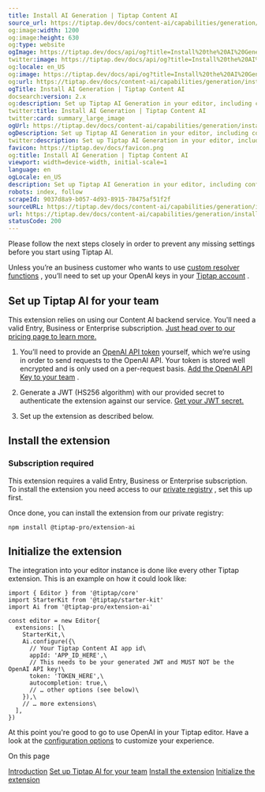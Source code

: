 ```yaml
---
title: Install AI Generation | Tiptap Content AI
source_url: https://tiptap.dev/docs/content-ai/capabilities/generation/install#page-title
og:image:width: 1200
og:image:height: 630
og:type: website
ogImage: https://tiptap.dev/docs/api/og?title=Install%20the%20AI%20Generation%20extension&category=Content%20AI
twitter:image: https://tiptap.dev/docs/api/og?title=Install%20the%20AI%20Generation%20extension&category=Content%20AI
og:locale: en_US
og:image: https://tiptap.dev/docs/api/og?title=Install%20the%20AI%20Generation%20extension&category=Content%20AI
og:url: https://tiptap.dev/docs/content-ai/capabilities/generation/install
ogTitle: Install AI Generation | Tiptap Content AI
docsearch:version: 2.x
og:description: Set up Tiptap AI Generation in your editor, including configuring OpenAI keys and JWT authentication. More in the docs!
twitter:title: Install AI Generation | Tiptap Content AI
twitter:card: summary_large_image
ogUrl: https://tiptap.dev/docs/content-ai/capabilities/generation/install
ogDescription: Set up Tiptap AI Generation in your editor, including configuring OpenAI keys and JWT authentication. More in the docs!
twitter:description: Set up Tiptap AI Generation in your editor, including configuring OpenAI keys and JWT authentication. More in the docs!
favicon: https://tiptap.dev/docs/favicon.png
og:title: Install AI Generation | Tiptap Content AI
viewport: width=device-width, initial-scale=1
language: en
ogLocale: en_US
description: Set up Tiptap AI Generation in your editor, including configuring OpenAI keys and JWT authentication. More in the docs!
robots: index, follow
scrapeId: 9037d8a9-b057-4d93-8915-78475af51f2f
sourceURL: https://tiptap.dev/docs/content-ai/capabilities/generation/install#page-title
url: https://tiptap.dev/docs/content-ai/capabilities/generation/install#page-title
statusCode: 200
---
```


Please follow the next steps closely in order to prevent any missing settings before you start using Tiptap AI.

Unless you’re an business customer who wants to use [custom resolver functions](https://tiptap.dev/docs/content-ai/custom-llms)
, you’ll need to set up your OpenAI keys in your [Tiptap account](https://cloud.tiptap.dev/ai-settings)
.

[](https://tiptap.dev/docs/content-ai/capabilities/generation/install#set-up-tiptap-ai-for-your-team)
Set up Tiptap AI for your team
------------------------------------------------------------------------------------------------------------------------------------

This extension relies on using our Content AI backend service. You'll need a valid Entry, Business or Enterprise subscription. [Just head over to our pricing page to learn more.](https://tiptap.dev/pricing)

1.  You’ll need to provide an [OpenAI API token](https://platform.openai.com/docs/quickstart/account-setup)
     yourself, which we’re using in order to send requests to the OpenAI API. Your token is stored well encrypted and is only used on a per-request basis. [Add the OpenAI API Key to your team](https://cloud.tiptap.dev/ai-settings)
    .
2.  Generate a JWT (HS256 algorithm) with our provided secret to authenticate the extension against our service. [Get your JWT secret.](https://cloud.tiptap.dev/ai-settings)
    
3.  Set up the extension as described below.

[](https://tiptap.dev/docs/content-ai/capabilities/generation/install#install-the-extension)
Install the extension
------------------------------------------------------------------------------------------------------------------

### Subscription required

This extension requires a valid Entry, Business or Enterprise subscription. To install the extension you need access to our [private registry](https://tiptap.dev/docs/guides/pro-extensions)
, set this up first.

Once done, you can install the extension from our private registry:

    npm install @tiptap-pro/extension-ai
    

[](https://tiptap.dev/docs/content-ai/capabilities/generation/install#initialize-the-extension)
Initialize the extension
------------------------------------------------------------------------------------------------------------------------

The integration into your editor instance is done like every other Tiptap extension. This is an example on how it could look like:

    import { Editor } from '@tiptap/core'
    import StarterKit from '@tiptap/starter-kit'
    import Ai from '@tiptap-pro/extension-ai'
    
    const editor = new Editor{
      extensions: [\
        StarterKit,\
        Ai.configure({\
          // Your Tiptap Content AI app id\
          appId: 'APP_ID_HERE',\
          // This needs to be your generated JWT and MUST NOT be the OpenAI API key!\
          token: 'TOKEN_HERE',\
          autocompletion: true,\
          // … other options (see below)\
        }),\
        // … more extensions\
      ],
    })
    

At this point you're good to go to use OpenAI in your Tiptap editor. Have a look at the [configuration options](https://tiptap.dev/docs/content-ai/capabilities/generation/configure)
 to customize your experience.

On this page

[Introduction](https://tiptap.dev/docs/content-ai/capabilities/generation/install#page-title)
[Set up Tiptap AI for your team](https://tiptap.dev/docs/content-ai/capabilities/generation/install#set-up-tiptap-ai-for-your-team)
 [Install the extension](https://tiptap.dev/docs/content-ai/capabilities/generation/install#install-the-extension)
 [Initialize the extension](https://tiptap.dev/docs/content-ai/capabilities/generation/install#initialize-the-extension)